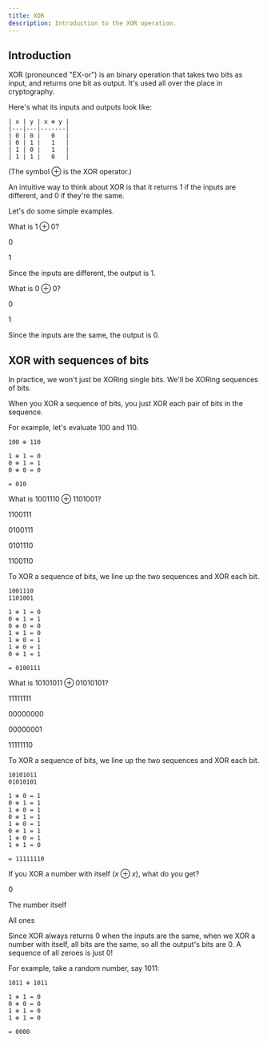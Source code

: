 ```yaml
---
title: XOR
description: Introduction to the XOR operation.
---
```


[//]: # (content)
## Introduction

XOR (pronounced "EX-or") is an binary operation that takes two bits as input, and returns one bit as output.
It's used all over the place in cryptography.

Here's what its inputs and outputs look like:

```
| x | y | x ⊕ y |
|---|---|-------|
| 0 | 0 |   0   |
| 0 | 1 |   1   |
| 1 | 0 |   1   |
| 1 | 1 |   0   |
```

(The symbol ⊕ is the XOR operator.)

An intuitive way to think about XOR is that it returns 1 if the inputs are different, and 0 if they're the same.

Let's do some simple examples.

[//]: # (question)
What is $1 \oplus 0$?

[//]: # (choice)
0

[//]: # (choice correct)
1

[//]: # (explanation)
Since the inputs are different, the output is 1.

[//]: # (question)
What is $0 \oplus 0$?

[//]: # (choice correct)
0

[//]: # (choice)
1

[//]: # (explanation)
Since the inputs are the same, the output is 0.

[//]: # (content)
## XOR with sequences of bits

In practice, we won't just be XORing single bits. We'll be XORing sequences of bits.

When you XOR a sequence of bits, you just XOR each pair of bits in the sequence.

For example, let's evaluate $100$ and $110$.

```
100 ⊕ 110

1 ⊕ 1 = 0
0 ⊕ 1 = 1
0 ⊕ 0 = 0

= 010
```

[//]: # (question)
What is $1001110 \oplus 1101001$?

[//]: # (choice)
1100111

[//]: # (choice correct)
0100111

[//]: # (choice)
0101110

[//]: # (choice)
1100110

[//]: # (explanation)
To XOR a sequence of bits, we line up the two sequences and XOR each bit.

```
1001110
1101001

1 ⊕ 1 = 0
0 ⊕ 1 = 1
0 ⊕ 0 = 0
1 ⊕ 1 = 0
1 ⊕ 0 = 1
1 ⊕ 0 = 1
0 ⊕ 1 = 1

= 0100111
```

[//]: # (question)
What is $10101011 \oplus 01010101$?

[//]: # (choice)
11111111

[//]: # (choice)
00000000

[//]: # (choice)
00000001

[//]: # (choice correct)
11111110

[//]: # (explanation)
To XOR a sequence of bits, we line up the two sequences and XOR each bit.

```
10101011
01010101

1 ⊕ 0 = 1
0 ⊕ 1 = 1
1 ⊕ 0 = 1
0 ⊕ 1 = 1
1 ⊕ 0 = 1
0 ⊕ 1 = 1
1 ⊕ 0 = 1
1 ⊕ 1 = 0

= 11111110
```

[//]: # (question)
If you XOR a number with itself ($x \oplus x$), what do you get?

[//]: # (choice correct)
0

[//]: # (choice)
The number itself

[//]: # (choice)
All ones

[//]: # (explanation)
Since XOR always returns 0 when the inputs are the same, when we
XOR a number with itself, all bits are the same, so all the output's
bits are 0. A sequence of all zeroes is just 0!

For example, take a random number, say $1011$:

```
1011 ⊕ 1011

1 ⊕ 1 = 0
0 ⊕ 0 = 0
1 ⊕ 1 = 0
1 ⊕ 1 = 0

= 0000
```
